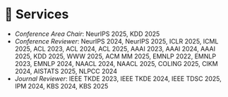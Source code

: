 # 💼 Services
- *Conference Area Chair*: NeurIPS 2025, KDD 2025
- *Conference Reviewer*: NeurIPS 2024, NeurIPS 2025, ICLR 2025, ICML 2025, ACL 2023, ACL 2024, ACL 2025, AAAI 2023, AAAI 2024, AAAI 2025, KDD 2025, WWW 2025, ACM MM 2025, EMNLP 2022, EMNLP 2023, EMNLP 2024, NAACL 2024, NAACL 2025, COLING 2025, CIKM 2024, AISTATS 2025, NLPCC 2024
- *Journal Reviewer*: IEEE TKDE 2023, IEEE TKDE 2024, IEEE TDSC 2025, IPM 2024, KBS 2024, KBS 2025

<!-- - *AAAI PC Member*: AAAI 2023, AAAI 2024
- *EMNLP PC Member*: EMNLP 2022, EMNLP 2023
- *NAACL PC Member*: NAACL 2024
- *TKDE Reviewr*: TKDE 2023 -->